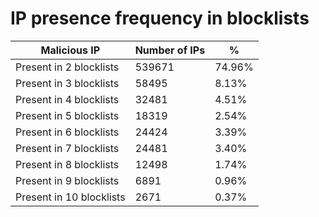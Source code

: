 # IP presence frequency in blocklists
| Malicious IP | Number of IPs | % |
|----|----|----|
| Present in 2 blocklists | 539671 | 74.96% |
| Present in 3 blocklists | 58495 | 8.13% |
| Present in 4 blocklists | 32481 | 4.51% |
| Present in 5 blocklists | 18319 | 2.54% |
| Present in 6 blocklists | 24424 | 3.39% |
| Present in 7 blocklists | 24481 | 3.40% |
| Present in 8 blocklists | 12498 | 1.74% |
| Present in 9 blocklists | 6891 | 0.96% |
| Present in 10 blocklists | 2671 | 0.37% |
